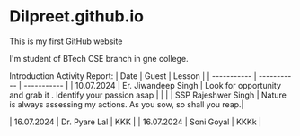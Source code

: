 # Dilpreet.github.io
This is my first GitHub website

I'm student of BTech CSE branch in gne college.

Introduction Activity Report:
| Date | Guest | Lesson  |
| ----------- | ----------- | ----------- |
| 10.07.2024 | Er. Jiwandeep Singh | Look for opportunity and grab it . Identify your passion               asap |
| | | SSP Rajeshwer Singh | Nature is always assessing my actions. As you sow, so shall you reap.|

| 16.07.2024 | Dr. Pyare Lal | KKK |
| 16.07.2024 | Soni Goyal | KKKk |